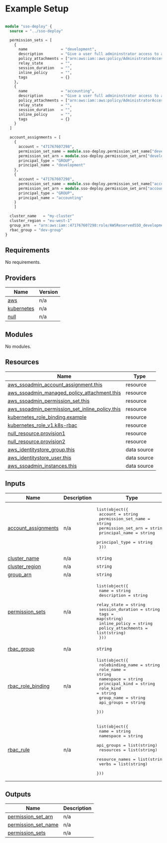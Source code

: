 <!-- BEGIN_TF_DOCS -->
# Example Setup

```terraform

module "sso-deploy" {
  source = "../sso-deploy"

  permission_sets = [
    {
      name               = "development",
      description        = "Give a user full admininstrator access to an account",
      policy_attachments = ["arn:aws:iam::aws:policy/AdministratorAccess"]
      relay_state        = "",
      session_duration   = "",
      inline_policy      = "",
      tags               = {}
    },
    {
      name               = "accounting",
      description        = "Give a user full admininstrator access to an account",
      policy_attachments = ["arn:aws:iam::aws:policy/AdministratorAccess"]
      relay_state        = "",
      session_duration   = "",
      inline_policy      = "",
      tags               = {}
    }
  ]

  account_assignments = [
    {
      account = "471767607298",
      permission_set_name = module.sso-deploy.permission_set_name["development"],
      permission_set_arn = module.sso-deploy.permission_set_arn["development"],
      principal_type = "GROUP",
      principal_name = "development"
    },
    {
      account = "471767607298",
      permission_set_name = module.sso-deploy.permission_set_name["accounting"],
      permission_set_arn = module.sso-deploy.permission_set_arn["accounting"],
      principal_type = "GROUP",
      principal_name = "accounting"
    }
    ]

  cluster_name   = "my-cluster"
  cluster_region = "eu-west-1"
  group_arn  = "arn:aws:iam::471767607298:role/AWSReservedSSO_development_6d8ab1c0b48350e7"
  rbac_group = "dev-group"
}
```

## Requirements

No requirements.

## Providers

| Name | Version |
|------|---------|
| <a name="provider_aws"></a> [aws](#provider\_aws) | n/a |
| <a name="provider_kubernetes"></a> [kubernetes](#provider\_kubernetes) | n/a |
| <a name="provider_null"></a> [null](#provider\_null) | n/a |

## Modules

No modules.

## Resources

| Name | Type |
|------|------|
| [aws_ssoadmin_account_assignment.this](https://registry.terraform.io/providers/hashicorp/aws/latest/docs/resources/ssoadmin_account_assignment) | resource |
| [aws_ssoadmin_managed_policy_attachment.this](https://registry.terraform.io/providers/hashicorp/aws/latest/docs/resources/ssoadmin_managed_policy_attachment) | resource |
| [aws_ssoadmin_permission_set.this](https://registry.terraform.io/providers/hashicorp/aws/latest/docs/resources/ssoadmin_permission_set) | resource |
| [aws_ssoadmin_permission_set_inline_policy.this](https://registry.terraform.io/providers/hashicorp/aws/latest/docs/resources/ssoadmin_permission_set_inline_policy) | resource |
| [kubernetes_role_binding.example](https://registry.terraform.io/providers/hashicorp/kubernetes/latest/docs/resources/role_binding) | resource |
| [kubernetes_role_v1.k8s-rbac](https://registry.terraform.io/providers/hashicorp/kubernetes/latest/docs/resources/role_v1) | resource |
| [null_resource.provision1](https://registry.terraform.io/providers/hashicorp/null/latest/docs/resources/resource) | resource |
| [null_resource.provision2](https://registry.terraform.io/providers/hashicorp/null/latest/docs/resources/resource) | resource |
| [aws_identitystore_group.this](https://registry.terraform.io/providers/hashicorp/aws/latest/docs/data-sources/identitystore_group) | data source |
| [aws_identitystore_user.this](https://registry.terraform.io/providers/hashicorp/aws/latest/docs/data-sources/identitystore_user) | data source |
| [aws_ssoadmin_instances.this](https://registry.terraform.io/providers/hashicorp/aws/latest/docs/data-sources/ssoadmin_instances) | data source |

## Inputs

| Name | Description | Type | Default | Required |
|------|-------------|------|---------|:--------:|
| <a name="input_account_assignments"></a> [account\_assignments](#input\_account\_assignments) | n/a | <pre>list(object({<br>    account             = string<br>    permission_set_name = string<br>    permission_set_arn  = string<br>    principal_name      = string<br>    principal_type      = string<br>  }))</pre> | n/a | yes |
| <a name="input_cluster_name"></a> [cluster\_name](#input\_cluster\_name) | n/a | `string` | n/a | yes |
| <a name="input_cluster_region"></a> [cluster\_region](#input\_cluster\_region) | n/a | `string` | n/a | yes |
| <a name="input_group_arn"></a> [group\_arn](#input\_group\_arn) | n/a | `string` | n/a | yes |
| <a name="input_permission_sets"></a> [permission\_sets](#input\_permission\_sets) | n/a | <pre>list(object({<br>    name               = string<br>    description        = string<br>    relay_state        = string<br>    session_duration   = string<br>    tags               = map(string)<br>    inline_policy      = string<br>    policy_attachments = list(string)<br>  }))</pre> | `[]` | no |
| <a name="input_rbac_group"></a> [rbac\_group](#input\_rbac\_group) | n/a | `string` | n/a | yes |
| <a name="input_rbac_role_binding"></a> [rbac\_role\_binding](#input\_rbac\_role\_binding) | n/a | <pre>list(object({<br>    rolebinding_name = string<br>    role_name        = string<br>    namespace        = string<br>    principal_kind   = string<br>    role_kind        = string<br>    group_name       = string<br>    api_groups       = string<br>  }))</pre> | n/a | yes |
| <a name="input_rbac_rule"></a> [rbac\_rule](#input\_rbac\_rule) | n/a | <pre>list(object({<br>    name           = string<br>    namespace      = string<br>    api_groups     = list(string)<br>    resources      = list(string)<br>    resource_names = list(string)<br>    verbs          = list(string)<br>  }))</pre> | n/a | yes |

## Outputs

| Name | Description |
|------|-------------|
| <a name="output_permission_set_arn"></a> [permission\_set\_arn](#output\_permission\_set\_arn) | n/a |
| <a name="output_permission_set_name"></a> [permission\_set\_name](#output\_permission\_set\_name) | n/a |
| <a name="output_permission_sets"></a> [permission\_sets](#output\_permission\_sets) | n/a |
<!-- END_TF_DOCS -->
